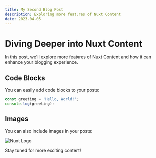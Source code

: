 ```yaml
---
title: My Second Blog Post
description: Exploring more features of Nuxt Content
date: 2023-04-05
---
```


# Diving Deeper into Nuxt Content

In this post, we'll explore more features of Nuxt Content and how it can enhance your blogging experience.

## Code Blocks

You can easily add code blocks to your posts:

```javascript
const greeting = 'Hello, World!';
console.log(greeting);
```

## Images

You can also include images in your posts:

![Nuxt Logo](https://nuxt.com/assets/design-kit/logo/icon-green.png)

Stay tuned for more exciting content!